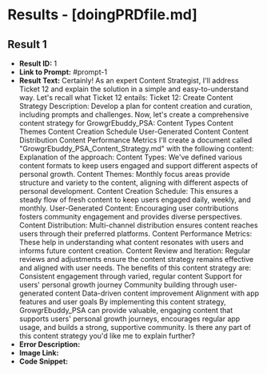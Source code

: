 # Results - [doingPRDfile.md]

## Result 1
* **Result ID:** 1
* **Link to Prompt:** #prompt-1
* **Result Text:** Certainly! As an expert Content Strategist, I'll address Ticket 12 and explain the solution in a simple and easy-to-understand way. Let's recall what Ticket 12 entails:
Ticket 12: Create Content Strategy
Description: Develop a plan for content creation and curation, including prompts and challenges.
Now, let's create a comprehensive content strategy for GrowgrEbuddy_PSA:
Content Types
Content Themes
Content Creation Schedule
User-Generated Content
Content Distribution
Content Performance Metrics
I'll create a document called "GrowgrEbuddy_PSA_Content_Strategy.md" with the following content:
Explanation of the approach:
Content Types: We've defined various content formats to keep users engaged and support different aspects of personal growth.
Content Themes: Monthly focus areas provide structure and variety to the content, aligning with different aspects of personal development.
Content Creation Schedule: This ensures a steady flow of fresh content to keep users engaged daily, weekly, and monthly.
User-Generated Content: Encouraging user contributions fosters community engagement and provides diverse perspectives.
Content Distribution: Multi-channel distribution ensures content reaches users through their preferred platforms.
Content Performance Metrics: These help in understanding what content resonates with users and informs future content creation.
Content Review and Iteration: Regular reviews and adjustments ensure the content strategy remains effective and aligned with user needs.
The benefits of this content strategy are:
Consistent engagement through varied, regular content
Support for users' personal growth journey
Community building through user-generated content
Data-driven content improvement
Alignment with app features and user goals
By implementing this content strategy, GrowgrEbuddy_PSA can provide valuable, engaging content that supports users' personal growth journeys, encourages regular app usage, and builds a strong, supportive community.
Is there any part of this content strategy you'd like me to explain further?
* **Error Description:** 
* **Image Link:** 
* **Code Snippet:** 

